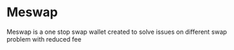 # Meswap
Meswap is a one stop swap wallet created to solve issues on different swap problem with reduced fee
